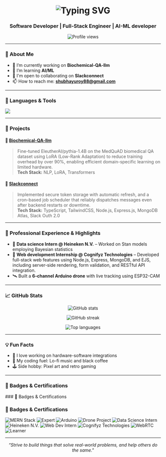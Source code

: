<h1 align="center">
  <img src="https://readme-typing-svg.herokuapp.com?font=Fira+Code&size=30&pause=1000&center=true&vCenter=true&width=500&lines=Hi+%F0%9F%91%8B%2C+I'm+Shubhayu;Software+Developer;Full+Stack+Engineer;AI+%26+ML+Enthusiast" alt="Typing SVG" />
</h1>

<h3 align="center">Software Developer | Full-Stack Engineer | AI-ML developer</h3>

<p align="center">
  <img src="https://komarev.com/ghpvc/?username=stryx22&label=Profile%20views&color=0e75b6&style=flat" alt="Profile views" />
</p>

---

### 🚀 About Me
- 🔭 I’m currently working on **Biochemical-QA-llm**
- 🌱 I’m learning **AI/ML**
- 🤝 I'm open to collaborating on **Slackconnect**
- 📫 How to reach me: **shubhayuroy88@gmail.com**

---

### 🧰 Languages & Tools  
<p align="left"> 
  <img src="https://skillicons.dev/icons?i=react,nodejs,express,mongodb,python,flask,nextjs,docker,git,github,html,css,javascript,tailwind,bootstrap" />
</p>

---

### 🌟 Projects

#### 🔹 [Biochemical-QA-llm](https://github.com/stryx22/Biochemical-QA-llm)
> Fine-tuned EleutherAI/pythia-1.4B on the MedQuAD biomedical QA dataset using LoRA (Low-Rank Adaptation) to reduce training 
overhead by over 90%, enabling efficient domain-specific learning on limited hardware.  
> **Tech Stack:**  NLP, LoRA, Transformers 

#### 🔹 [Slackconnect](https://github.com/stryx22/Slackconnect)
> Implemented secure token storage with automatic refresh, and a cron-based job scheduler that reliably dispatches messages even 
after backend restarts or downtime.  
> **Tech Stack:**  TypeScript, TailwindCSS, Node.js, Express.js, MongoDB Atlas, Slack Outh 2.0 

---

### 💼 Professional Experience & Highlights
- 🧠 **Data science Intern @ Heineken N.V.** – Worked on Stan models employing Bayesian statistics  
- 🧬 **Web development Internship @ Cognifyz Technologies** – Developed full-stack web features using Node.js, Express, MongoDB, and EJS, including server-side rendering, form validation, and 
RESTful API integration. 
- 🛰️ Built a **6-channel Arduino drone** with live tracking using ESP32-CAM  

---

### 📈 GitHub Stats  
<p align="center">
  <img src="https://github-readme-stats.vercel.app/api?username=stryx22&show_icons=true&theme=radical" alt="GitHub stats" />
</p>
<p align="center">
  <img src="https://github-readme-streak-stats.herokuapp.com/?user=stryx22&theme=radical" alt="GitHub streak" />
</p>
<p align="center">
  <img src="https://github-readme-stats.vercel.app/api/top-langs/?username=stryx22&layout=compact&theme=radical" alt="Top languages" />
</p>

---

### 💡 Fun Facts
- 🧃 I love working on hardware-software integrations  
- 🌌 My coding fuel: Lo-fi music and black coffee  
- 🕹️ Side hobby: Pixel art and retro gaming  

---

### 🏅 Badges & Certifications  
<p>
  ### 🏅 Badges & Certifications  

### 🏅 Badges & Certifications  
![MERN Stack](https://img.shields.io/badge/MERN%20Stack-2C2C2C?style=flat&logoColor=white) ![Expert](https://img.shields.io/badge/Expert-97CA00?style=flat) ![Arduino](https://img.shields.io/badge/Arduino-2C2C2C?style=flat&logo=arduino&logoColor=white) ![Drone Project](https://img.shields.io/badge/Drone%20Project-007EC6?style=flat) ![Data Science Intern](https://img.shields.io/badge/Data%20Science%20Intern-FFB300?style=flat) ![Heineken N.V.](https://img.shields.io/badge/Heineken%20N.V.-2C2C2C?style=flat) ![Web Dev Intern](https://img.shields.io/badge/Web%20Dev%20Intern-FFB300?style=flat) ![Cognifyz Technologies](https://img.shields.io/badge/Cognifyz%20Technologies-2C2C2C?style=flat) ![WebRTC](https://img.shields.io/badge/WebRTC-5C5C5C?style=flat) ![Learner](https://img.shields.io/badge/Learner-C0C0C0?style=flat)


</p>

---

<p align="center">
  <i>“Strive to build things that solve real-world problems, and help others do the same."</i>
</p>
